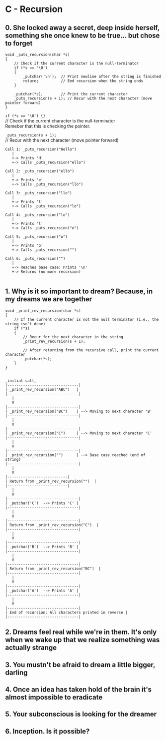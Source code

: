 # C - Recursion

## 0. She locked away a secret, deep inside herself, something she once knew to be true... but chose to forget

```
void _puts_recursion(char *s)
{
    // Check if the current character is the null-terminator
    if (*s == '\0')  
    {
        _putchar('\n');  // Print newline after the string is finished
        return;          // End recursion when the string ends
    }

    _putchar(*s);        // Print the current character
    _puts_recursion(s + 1); // Recur with the next character (move pointer forward)
}

```

`if (*s == '\0') {}`\
// Check if the current character is the null-terminator\
Remeber that this is checking the pointer.

`_puts_recursion(s + 1);`\
// Recur with the next character (move pointer forward)

```
Call 1: _puts_recursion("Hello")
   |
   +-> Prints 'H'
   +-> Calls _puts_recursion("ello")

Call 2: _puts_recursion("ello")
   |
   +-> Prints 'e'
   +-> Calls _puts_recursion("llo")

Call 3: _puts_recursion("llo")
   |
   +-> Prints 'l'
   +-> Calls _puts_recursion("lo")

Call 4: _puts_recursion("lo")
   |
   +-> Prints 'l'
   +-> Calls _puts_recursion("o")

Call 5: _puts_recursion("o")
   |
   +-> Prints 'o'
   +-> Calls _puts_recursion("")

Call 6: _puts_recursion("")
   |
   +-> Reaches base case: Prints '\n'
   +-> Returns (no more recursion)


```

## 1. Why is it so important to dream? Because, in my dreams we are together

```
void _print_rev_recursion(char *s)
{
    // If the current character is not the null terminator (i.e., the string isn't done)
    if (*s)
    {
        // Recur for the next character in the string
        _print_rev_recursion(s + 1);

        // After returning from the recursive call, print the current character
        _putchar(*s);
    }
}


```

```
_initial call_
|--------------------------------|
| _print_rev_recursion("ABC")   |
|--------------------------------|
   |
   V
|--------------------------------|
| _print_rev_recursion("BC")    | --> Moving to next character 'B'
|--------------------------------|
   |
   V
|--------------------------------|
| _print_rev_recursion("C")     | --> Moving to next character 'C'
|--------------------------------|
   |
   V
|--------------------------------|
| _print_rev_recursion("")      | --> Base case reached (end of string)
|--------------------------------|
   |
   V
|---------------------------|
| Return from _print_rev_recursion("")  |
|---------------------------|
   |
   V
|--------------------------------|
| _putchar('C')  --> Prints 'C' |
|--------------------------------|
   |
   V
|--------------------------------|
| Return from _print_rev_recursion("C")  |
|--------------------------------|
   |
   V
|--------------------------------|
| _putchar('B')  --> Prints 'B' |
|--------------------------------|
   |
   V
|--------------------------------|
| Return from _print_rev_recursion("BC")  |
|--------------------------------|
   |
   V
|--------------------------------|
| _putchar('A')  --> Prints 'A' |
|--------------------------------|
   |
   V
|--------------------------------|
| End of recursion: All characters printed in reverse |
|--------------------------------|

```


## 2. Dreams feel real while we're in them. It's only when we wake up that we realize something was actually strange




## 3. You mustn't be afraid to dream a little bigger, darling




## 4. Once an idea has taken hold of the brain it's almost impossible to eradicate





## 5. Your subconscious is looking for the dreamer




## 6. Inception. Is it possible?





